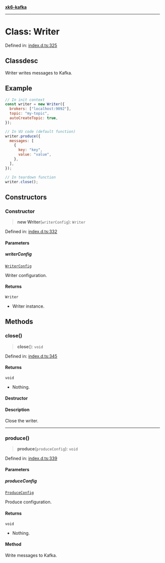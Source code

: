 [**xk6-kafka**](../README.md)

---

# Class: Writer

Defined in: [index.d.ts:325](https://github.com/mostafa/xk6-kafka/blob/main/api-docs/index.d.ts#L325)

## Classdesc

Writer writes messages to Kafka.

## Example

```javascript
// In init context
const writer = new Writer({
  brokers: ["localhost:9092"],
  topic: "my-topic",
  autoCreateTopic: true,
});

// In VU code (default function)
writer.produce({
  messages: [
    {
      key: "key",
      value: "value",
    },
  ],
});

// In teardown function
writer.close();
```

## Constructors

### Constructor

> **new Writer**(`writerConfig`): `Writer`

Defined in: [index.d.ts:332](https://github.com/mostafa/xk6-kafka/blob/main/api-docs/index.d.ts#L332)

#### Parameters

##### writerConfig

[`WriterConfig`](../interfaces/WriterConfig.md)

Writer configuration.

#### Returns

`Writer`

- Writer instance.

## Methods

### close()

> **close**(): `void`

Defined in: [index.d.ts:345](https://github.com/mostafa/xk6-kafka/blob/main/api-docs/index.d.ts#L345)

#### Returns

`void`

- Nothing.

#### Destructor

#### Description

Close the writer.

---

### produce()

> **produce**(`produceConfig`): `void`

Defined in: [index.d.ts:339](https://github.com/mostafa/xk6-kafka/blob/main/api-docs/index.d.ts#L339)

#### Parameters

##### produceConfig

[`ProduceConfig`](../interfaces/ProduceConfig.md)

Produce configuration.

#### Returns

`void`

- Nothing.

#### Method

Write messages to Kafka.
